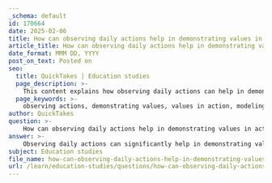 ```yaml
---
_schema: default
id: 170664
date: 2025-02-06
title: How can observing daily actions help in demonstrating values in action?
article_title: How can observing daily actions help in demonstrating values in action?
date_format: MMM DD, YYYY
post_on_text: Posted on
seo:
  title: QuickTakes | Education studies
  page_description: >-
    This content explains how observing daily actions can help in demonstrating and understanding values in action, providing insights into modeling behavior, reinforcing community standards, and fostering personal reflection and growth.
  page_keywords: >-
    observing actions, demonstrating values, values in action, modeling behavior, community standards, personal growth, self-assessment, intrinsic motivation, extrinsic motivation, culture of values
author: QuickTakes
question: >-
    How can observing daily actions help in demonstrating values in action?
answer: >-
    Observing daily actions can significantly help in demonstrating values in action by providing tangible examples of how values manifest in behavior. Here are several ways this observation can be beneficial:\n\n1. **Identification of Values**: When we observe others' actions, we can identify the underlying values that motivate those actions. For instance, if someone holds the door open for another person, it may suggest that they value kindness and respect for others. This kind of observation allows us to see values in practice rather than just theoretical concepts.\n\n2. **Modeling Behavior**: Observing positive actions can serve as a model for our own behavior. When we see someone demonstrating values such as generosity or integrity, it can inspire us to emulate those behaviors in our own lives. This modeling effect is particularly powerful in community settings, where shared values can strengthen social bonds.\n\n3. **Reinforcement of Community Standards**: Daily actions that reflect community values can reinforce those values within the group. For example, if community members regularly engage in volunteer work, it highlights the value placed on service and community engagement. This collective behavior can encourage others to participate and uphold those values.\n\n4. **Reflection and Self-Assessment**: Observing daily actions also provides an opportunity for self-reflection. By comparing our actions to those we observe, we can assess whether we are living in alignment with our own values. This reflection can lead to personal growth and a commitment to act in ways that are consistent with our beliefs.\n\n5. **Intrinsic and Extrinsic Motivation**: Observing how others act on their values can influence our own motivation. For instance, seeing someone passionately advocate for a cause can evoke intrinsic motivation to engage in similar activities. Conversely, witnessing community recognition for such actions can provide extrinsic motivation, encouraging participation in value-driven activities.\n\n6. **Creating a Culture of Values**: When individuals consistently observe and engage in actions that reflect shared values, it helps to create a culture that prioritizes those values. This culture can lead to a more cohesive community where individuals feel supported in their efforts to act according to their values.\n\nIn summary, observing daily actions allows us to see values in action, encourages us to reflect on our own behaviors, and fosters a community that upholds and celebrates shared values. This process not only enhances individual understanding of values but also strengthens community ties and promotes a culture of positive action.
subject: Education studies
file_name: how-can-observing-daily-actions-help-in-demonstrating-values-in-action.md
url: /learn/education-studies/questions/how-can-observing-daily-actions-help-in-demonstrating-values-in-action
---
```


&nbsp;